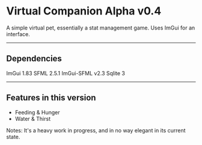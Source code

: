 Virtual Companion Alpha v0.4
============================
A simple virtual pet, essentially a stat management game.
Uses ImGui for an interface.

------------
Dependencies
------------
ImGui 1.83
SFML 2.5.1
ImGui-SFML v2.3
Sqlite 3

---------------------------
Features in this version
---------------------------
- Feeding & Hunger
- Water & Thirst

Notes:
It's a heavy work in progress, and in no way elegant in its current state.
